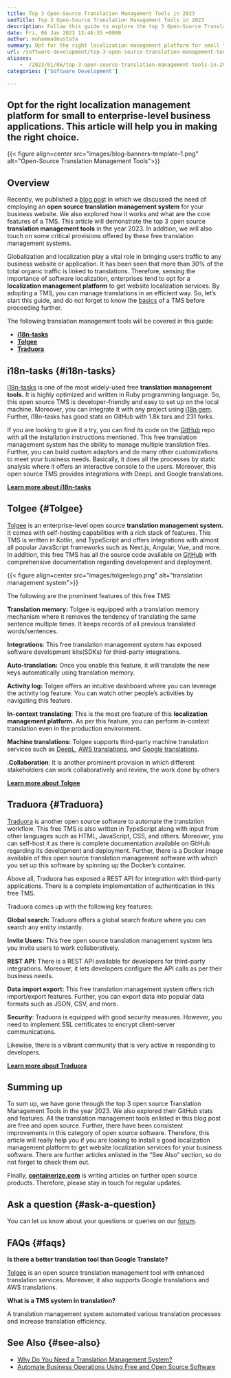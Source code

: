 ```yaml
---
title: Top 3 Open-Source Translation Management Tools in 2023
seoTitle: Top 3 Open-Source Translation Management Tools in 2023
description: Follow this guide to explore the top 3 Open-Source Translation Management Tools in 2023. All 3 TMS are free and offer rich features to manage localizations.
date: Fri, 06 Jan 2023 13:46:35 +0000
author: muhammadmustafa
summary: Opt for the right localization management platform for small to enterprise-level business applications. This article will help you in making the right choice.
url: /software-development/top-3-open-source-translation-management-tools-in-2023/
aliases: 
    -  /2023/01/06/top-3-open-source-translation-management-tools-in-2023/
categories: ['Software Development']

---
```

## Opt for the right localization management platform for small to enterprise-level business applications. This article will help you in making the right choice.

{{< figure align=center src="images/blog-banners-template-1.png" alt="Open-Source Translation Management Tools">}}  

## Overview

Recently, we published a [blog pos][1]t in which we discussed the need of employing an **open source translation management system** for your business website. We also explored how it works and what are the core features of a TMS. This article will demonstrate the top 3 open source **translation management tools** in the year 2023. In addition, we will also touch on some critical provisions offered by these free translation management systems.

Globalization and localization play a vital role in bringing users traffic to any business website or application. It has been seen that more than 30% of the total organic traffic is linked to translations. Therefore, sensing the importance of software localization, enterprises tend to opt for a **localization management platform** to get website localization services. By adopting a TMS, you can manage translations in an efficient way. So, let’s start this guide, and do not forget to know the [basics][1] of a TMS before proceeding further.

The following translation management tools will be covered in this guide:

  * [**i18n-tasks**][2]
  * [**Tolgee**][3]
  * **[Traduora][4]**

## i18n-tasks {#i18n-tasks}

[i18n-tasks][5] is one of the most widely-used free **translation management tools.** It is highly optimized and written in Ruby programming language. So, this open source TMS is developer-friendly and easy to set up on the local machine. Moreover, you can integrate it with any project using [i18n gem][6]. Further, i18n-tasks has good stats on GitHub with 1.8k tars and 231 forks. 

If you are looking to give it a try, you can find its code on the [GitHub][7] repo with all the installation instructions mentioned. This free translation management system has the ability to manage multiple translation files. Further, you can build custom adaptors and do many other customizations to meet your business needs. Basically, it does all the processes by static analysis where it offers an interactive console to the users. Moreover, this open source TMS provides integrations with DeepL and Google translations.

**[Learn more about i18n-tasks][5]** 

## **Tolgee**  {#Tolgee}

[Tolgee][8] is an enterprise-level open source **translation management system.** It comes with self-hosting capabilities with a rich stack of features. This TMS is written in Kotlin, and TypeScript and offers integrations with almost all popular JavaScript frameworks such as Next.js, Angular, Vue, and more. In addition, this free TMS has all the source code available on [GitHub][9] with comprehensive documentation regarding development and deployment. 

{{< figure align=center src="images/tolgeelogo.png" alt="translation management system">}}  

The following are the prominent features of this free TMS:

**Translation memory:** Tolgee is equipped with a translation memory mechanism where it removes the tendency of translating the same sentence multiple times. It keeps records of all previous translated words/sentences. 

**Integrations**: This free translation management system has exposed software development kits(SDKs) for third-party integrations.

**Auto-translation:** Once you enable this feature, it will translate the new keys automatically using translation memory.

**Activity log:** Tolgee offers an intuitive dashboard where you can leverage the activity log feature. You can watch other people’s activities by navigating this feature.

**In-context** **translating**: This is the most pro feature of this **localization management platform.** As per this feature, you can perform in-context translation even in the production environment.

**Machine translations:** Tolgee supports third-party machine translation services such as [DeepL][10], [AWS translations][11], and [Google translations][12].

.**Collaboration**: It is another prominent provision in which different stakeholders can work collaboratively and review, the work done by others 

[**Learn more about Tolgee**][8]

## **Traduora** {#Traduora}

[Traduora][13] is another open source software to automate the translation workflow. This free TMS is also written in TypeScript along with input from other languages such as HTML, JavaScript, CSS, and others. Moreover, you can self-host it as there is complete documentation available on GitHub regarding its development and deployment. Further, there is a Docker image available of this open source translation management software with which you set up this software by spinning up the Docker’s container. 

Above all, Traduora has exposed a REST API for integration with third-party applications. There is a complete implementation of authentication in this free TMS. 

Traduora comes up with the following key features:

**Global search:** Traduora offers a global search feature where you can search any entity instantly.

**Invite Users:** This free open source translation management system lets you invite users to work collaboratively. 

**REST API**: There is a REST API available for developers for third-party integrations. Moreover, it lets developers configure the API calls as per their business needs.

**Data import export:** This free translation management system offers rich import/export features. Further, you can export data into popular data formats such as JSON, CSV, and more.

**Security**: Traduora is equipped with good security measures. However, you need to implement SSL certificates to encrypt client-server communications. 

Likewise, there is a vibrant community that is very active in responding to developers. 

**[Learn more about Traduora][13]**

## Summing up

To sum up, we have gone through the top 3 open source Translation Management Tools in the year 2023. We also explored their GitHub stats and features. All the translation management tools enlisted in this blog post are free and open source. Further, there have been consistent improvements in this category of open source software. Therefore, this article will really help you if you are looking to install a good localization management platform to get website localization services for your business software. There are further articles enlisted in the “See Also” section, so do not forget to check them out. 

Finally, [**containerize.com**][14] is writing articles on further open source products. Therefore, please stay in touch for regular updates.

## Ask a question {#ask-a-question}

You can let us know about your questions or queries on our [forum][15].

## FAQs {#faqs}

**Is there a better translation tool than Google Translate?**

[Tolgee][8] is an open source translation management tool with enhanced translation services. Moreover, it also supports Google translations and AWS translations.

**What is a TMS system in translation?**

A translation management system automated various translation processes and increase translation efficiency. 

## See Also {#see-also}

  * [Why Do You Need a Translation Management System?][1]
  * [Automate Business Operations Using Free and Open Source Software][16]

 [1]: https://blog.containerize.com/2023/01/04/why-do-you-need-a-translation-management-system/
 [2]: #i18n-tasks
 [3]: #Tolgee
 [4]: #Traduora
 [5]: https://glebm.github.io/i18n-tasks/
 [6]: https://github.com/svenfuchs/i18n
 [7]: https://github.com/glebm/i18n-tasks
 [8]: https://tolgee.io/
 [9]: https://github.com/tolgee/tolgee-platform
 [10]: https://www.deepl.com/en/translator
 [11]: https://aws.amazon.com/translate/
 [12]: https://translate.google.com/
 [13]: https://traduora.co/
 [14]: https://www.containerize.com/
 [15]: https://forum.containerize.com/
 [16]: https://blog.containerize.com/2020/08/27/automate-business-operations-using-open-source-software/